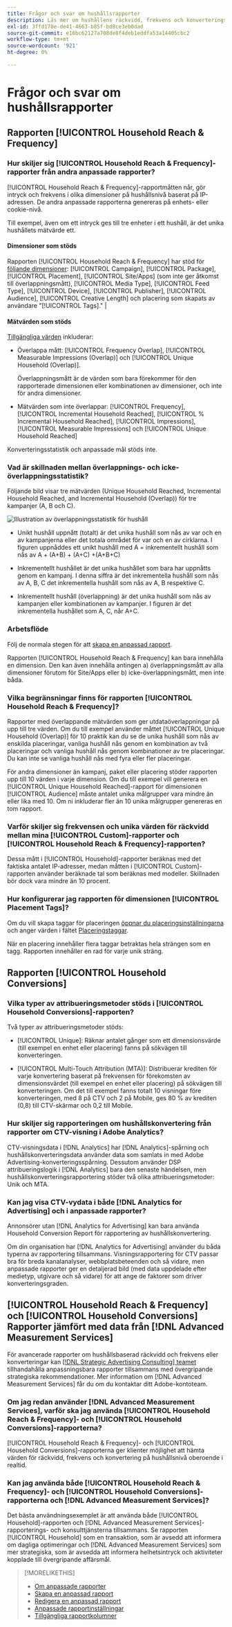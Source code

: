 ```yaml
---
title: Frågor och svar om hushållsrapporter
description: Läs mer om hushållens räckvidd, frekvens och konverteringsdata, inklusive hur hushållsrapporterna skiljer sig från andra rapporter och felsökning.
exl-id: 3ffd178e-de41-4663-b85f-bd8ce3eb0dad
source-git-commit: e16bc62127a708de8f4deb1eddfa53a14405cbc2
workflow-type: tm+mt
source-wordcount: '921'
ht-degree: 0%

---
```


# Frågor och svar om hushållsrapporter

## Rapporten [!UICONTROL Household Reach & Frequency]

### Hur skiljer sig [!UICONTROL Household Reach & Frequency]-rapporter från andra anpassade rapporter?

[!UICONTROL Household Reach & Frequency]-rapportmåtten når, gör intryck och frekvens i olika dimensioner på hushållsnivå baserat på IP-adressen. De andra anpassade rapporterna genereras på enhets- eller cookie-nivå.

Till exempel, även om ett intryck ges till tre enheter i ett hushåll, är det unika hushållets mätvärde ett.

#### Dimensioner som stöds

Rapporten [!UICONTROL Household Reach & Frequency] har stöd för [följande dimensioner](/help/dsp/reports/report-columns.md): [!UICONTROL Campaign], [!UICONTROL Package], [!UICONTROL Placement], [!UICONTROL Site/Apps] (som inte ger åtkomst till överlappningsmått), [!UICONTROL Media Type], [!UICONTROL Feed Type], [!UICONTROL Device], [!UICONTROL Publisher], [!UICONTROL Audience], [!UICONTROL Creative Length] och placering som skapats av användare &quot;[!UICONTROL Tags].&quot; |

#### Mätvärden som stöds

[Tillgängliga värden](/help/dsp/reports/report-columns.md) inkluderar:

* Överlappa mått: [!UICONTROL Frequency Overlap], [!UICONTROL Measurable Impressions (Overlap)] och [!UICONTROL Unique Household (Overlap)].

  Överlappningsmått är de värden som bara förekommer för den rapporterade dimensionen eller kombinationen av dimensioner, och inte för andra dimensioner. <!-- For example, it might show the ?? -->

* Mätvärden som inte överlappar: [!UICONTROL Frequency], [!UICONTROL Incremental Household Reached], [!UICONTROL % Incremental Household Reached], [!UICONTROL Impressions], [!UICONTROL Measurable Impressions] och [!UICONTROL Unique Household Reached]

Konverteringsstatistik och anpassade mål stöds inte.

### Vad är skillnaden mellan överlappnings- och icke-överlappningsstatistik?

Följande bild visar tre mätvärden (Unique Household Reached, Incremental Household Reached, and Incremental Household (Overlap)) för tre kampanjer (A, B och C).

![Illustration av överlappningsstatistik för hushåll](/help/dsp/assets/household-overlap-metrics-illustration.png "Illustration av överlappningsstatistik för hushåll")

* Unikt hushåll uppnått (totalt) är det unika hushåll som nås av var och en av kampanjerna eller det totala området för var och en av cirklarna. I figuren uppnåddes ett unikt hushåll med A = inkrementellt hushåll som nås av A + (A+B) + (A+C) +(A+B+C)

* Inkrementellt hushållet är det unika hushållet som bara har uppnåtts genom en kampanj. I denna siffra är det inkrementella hushåll som nås av A, B, C det inkrementella hushåll som nås av A, B respektive C.

* Inkrementellt hushåll (överlappning) är det unika hushåll som nås av kampanjen eller kombinationen av kampanjer. I figuren är det inkrementella hushållet som A, C, når A+C.

### Arbetsflöde

Följ de normala stegen för att [skapa en anpassad rapport](report-create.md).

Rapporten [!UICONTROL Household Reach & Frequency] kan bara innehålla en dimension. Den kan även innehålla antingen a) överlappningsmått av alla dimensioner förutom för Site/Apps eller b) icke-överlappningsmått, men inte båda.

### Vilka begränsningar finns för rapporten [!UICONTROL Household Reach & Frequency]?

Rapporter med överlappande mätvärden som ger utdataöverlappningar på upp till tre värden. Om du till exempel använder måttet [!UICONTROL Unique Household (Overlap)] för 10 praktik kan du se de unika hushåll som nås av enskilda placeringar, vanliga hushåll nås genom en kombination av två placeringar och vanliga hushåll nås genom kombinationer av tre placeringar. Du kan inte se vanliga hushåll nås med fyra eller fler placeringar.

För andra dimensioner än kampanj, paket eller placering stöder rapporten upp till 10 värden i varje dimension. Om du till exempel vill generera en [!UICONTROL Unique Household Reached]-rapport för dimensionen [!UICONTROL Audience] måste antalet unika målgrupper vara mindre än eller lika med 10. Om ni inkluderar fler än 10 unika målgrupper genereras en tom rapport.

### Varför skiljer sig frekvensen och unika värden för räckvidd mellan mina [!UICONTROL Custom]-rapporter och [!UICONTROL Household Reach & Frequency]-rapporten?

Dessa mått i [!UICONTROL Household]-rapporter beräknas med det faktiska antalet IP-adresser, medan måtten i [!UICONTROL Custom]-rapporten använder beräknade tal som beräknas med modeller. Skillnaden bör dock vara mindre än 10 procent.

### Hur konfigurerar jag rapporten för dimensionen [!UICONTROL Placement Tags]?

Om du vill skapa taggar för placeringen [öppnar du placeringsinställningarna](/help/dsp/campaign-management/placements/placement-edit.md) och anger värden i fältet [Placeringstaggar](/help/dsp/campaign-management/placements/placement-settings.md).

När en placering innehåller flera taggar betraktas hela strängen som en tagg. Rapporten innehåller en rad för varje unik sträng.

## Rapporten [!UICONTROL Household Conversions]

### Vilka typer av attribueringsmetoder stöds i [!UICONTROL Household Conversions]-rapporten?

Två typer av attribueringsmetoder stöds:

* [!UICONTROL Unique]: Räknar antalet gånger som ett dimensionsvärde (till exempel en enhet eller placering) fanns på sökvägen till konverteringen.

* [!UICONTROL Multi-Touch Attribution (MTA)]: Distribuerar krediten för varje konvertering baserat på frekvensen för förekomsten av dimensionsvärdet (till exempel en enhet eller placering) på sökvägen till konverteringen. Om det till exempel fanns totalt 10 visningar före konverteringen, med 8 på CTV och 2 på Mobile, ges 80 % av krediten (0,8) till CTV-skärmar och 0,2 till Mobile.

### Hur skiljer sig rapporteringen om hushållskonvertering från rapporter om CTV-visning i Adobe Analytics?

CTV-visningsdata i [!DNL Analytics] har [!DNL Analytics]-spårning och hushållskonverteringsdata använder data som samlats in med Adobe Advertising-konverteringsspårning. Dessutom använder DSP attribueringslogik i [!DNL Analytics] bara den senaste händelsen, men hushållskonverteringsrapportering stöder två olika attribueringsmetoder: Unik och MTA.

### Kan jag visa CTV-vydata i både [!DNL Analytics for Advertising] och i anpassade rapporter?

Annonsörer utan [!DNL Analytics for Advertising] kan bara använda Household Conversion Report för rapportering av hushållskonvertering.

Om din organisation har [!DNL Analytics for Advertising] använder du båda typerna av rapportering tillsammans. Visningsrapportering för CTV passar bra för breda kanalanalyser, webbplatsbeteenden och så vidare, men anpassade rapporter ger en detaljerad bild (med data uppdelade efter medietyp, utgivare och så vidare) för att ange de faktorer som driver konverteringsgraden.

## [!UICONTROL Household Reach & Frequency] och [!UICONTROL Household Conversions] Rapporter jämfört med data från [!DNL Advanced Measurement Services]

För avancerade rapporter om hushållsbaserad räckvidd och frekvens eller konverteringar kan [[!DNL Strategic Advertising Consulting] teamet](/help/dsp/introduction/advanced-measurement-services.md) tillhandahålla anpassningsbara rapporter tillsammans med övergripande strategiska rekommendationer. Mer information om [!DNL Advanced Measurement Services] får du om du kontaktar ditt Adobe-kontoteam.

### Om jag redan använder [!DNL Advanced Measurement Services], varför ska jag använda [!UICONTROL Household Reach & Frequency]- och [!UICONTROL Household Conversions]-rapporterna?

[!UICONTROL Household Reach & Frequency]- och [!UICONTROL Household Conversions]-rapporterna ger klienter möjlighet att hämta värden för räckvidd, frekvens och konvertering på hushållsnivå oberoende i realtid.

### Kan jag använda både [!UICONTROL Household Reach & Frequency]- och [!UICONTROL Household Conversions]-rapporterna och [!DNL Advanced Measurement Services]?

Det bästa användningsexemplet är att använda både [!UICONTROL Household]-rapporten och [!DNL Advanced Measurement Services]-rapporterings- och konsulttjänsterna tillsammans. Se rapporten [!UICONTROL Household] som en transaktion, som är avsedd att informera om dagliga optimeringar och [!DNL Advanced Measurement Services] som mer strategiska, som är avsedda att informera helhetsintryck och aktiviteter kopplade till övergripande affärsmål.

>[!MORELIKETHIS]
>
>* [Om anpassade rapporter](/help/dsp/reports/report-about.md)
>* [Skapa en anpassad rapport](/help/dsp/reports/report-create.md)
>* [Redigera en anpassad rapport](/help/dsp/reports/report-edit.md)
>* [Anpassade rapportinställningar](/help/dsp/reports/report-settings.md)
>* [Tillgängliga rapportkolumner](/help/dsp/reports/report-columns.md)
